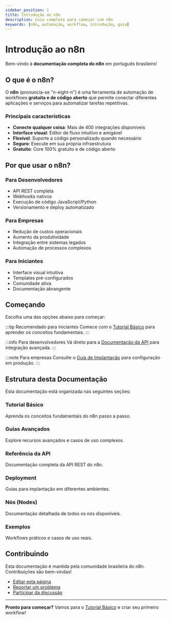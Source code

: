 ```yaml
---
sidebar_position: 1
title: Introdução ao n8n
description: Guia completo para começar com n8n
keywords: [n8n, automação, workflow, introdução, guia]
---
```


# <IonicIcon name="rocket-outline" size={32} /> Introdução ao n8n

Bem-vindo à **documentação completa do n8n** em português brasileiro! 

## <IonicIcon name="help-circle-outline" size={24} /> O que é o n8n?

O **n8n** (pronuncia-se "n-eight-n") é uma ferramenta de automação de workflows **gratuita e de código aberto** que permite conectar diferentes aplicações e serviços para automatizar tarefas repetitivas.

### <IonicIcon name="star-outline" size={20} /> Principais características

- <IonicIcon name="link-outline" size={16} /> **Conecte qualquer coisa**: Mais de 400 integrações disponíveis
- <IonicIcon name="eye-outline" size={16} /> **Interface visual**: Editor de fluxo intuitivo e amigável
- <IonicIcon name="code-outline" size={16} /> **Flexível**: Suporte a código personalizado quando necessário
- <IonicIcon name="shield-checkmark-outline" size={16} /> **Seguro**: Execute em sua própria infraestrutura
- <IonicIcon name="gift-outline" size={16} /> **Gratuito**: Core 100% gratuito e de código aberto

## <IonicIcon name="thumbs-up-outline" size={24} /> Por que usar o n8n?

### <IonicIcon name="code-slash-outline" size={20} /> Para Desenvolvedores
- <IonicIcon name="terminal-outline" size={16} color="#6b7280" /> API REST completa
- <IonicIcon name="wifi-outline" size={16} color="#6b7280" /> Webhooks nativos
- <IonicIcon name="logo-javascript" size={16} color="#6b7280" /> Execução de código JavaScript/Python
- <IonicIcon name="git-branch-outline" size={16} color="#6b7280" /> Versionamento e deploy automatizado

### <IonicIcon name="business-outline" size={20} color="#10b981" /> Para Empresas
- <IonicIcon name="trending-down-outline" size={16} color="#6b7280" /> Redução de custos operacionais
- <IonicIcon name="trending-up-outline" size={16} color="#6b7280" /> Aumento da produtividade
- <IonicIcon name="layers-outline" size={16} color="#6b7280" /> Integração entre sistemas legados
- <IonicIcon name="cog-outline" size={16} color="#6b7280" /> Automação de processos complexos

### <IonicIcon name="school-outline" size={20} color="#10b981" /> Para Iniciantes
- <IonicIcon name="hand-left-outline" size={16} color="#6b7280" /> Interface visual intuitiva
- <IonicIcon name="document-text-outline" size={16} color="#6b7280" /> Templates pré-configurados
- <IonicIcon name="people-outline" size={16} color="#6b7280" /> Comunidade ativa
- <IonicIcon name="library-outline" size={16} color="#6b7280" /> Documentação abrangente

## <IonicIcon name="play-outline" size={24} color="#ea4b71" /> Começando

Escolha uma das opções abaixo para começar:

:::tip <IonicIcon name="bulb-outline" size={18} color="#10b981" /> Recomendado para iniciantes
Comece com o [Tutorial Básico](./tutorial-basico/instalacao) para aprender os conceitos fundamentais.
:::

:::info <IonicIcon name="code-outline" size={18} color="#0ea5e9" /> Para desenvolvedores
Vá direto para a [Documentação da API](./api/introducao) para integração avançada.
:::

:::note <IonicIcon name="business-outline" size={18} color="#6366f1" /> Para empresas
Consulte o [Guia de Implantação](./deployment/introducao) para configuração em produção.
:::

## <IonicIcon name="map-outline" size={24} color="#ea4b71" /> Estrutura desta Documentação

Esta documentação está organizada nas seguintes seções:

### <IonicIcon name="school-outline" size={20} color="#10b981" /> Tutorial Básico
Aprenda os conceitos fundamentais do n8n passo a passo.

### <IonicIcon name="trending-up-outline" size={20} color="#10b981" /> Guias Avançados
Explore recursos avançados e casos de uso complexos.

### <IonicIcon name="terminal-outline" size={20} color="#10b981" /> Referência da API
Documentação completa da API REST do n8n.

### <IonicIcon name="server-outline" size={20} color="#10b981" /> Deployment
Guias para implantação em diferentes ambientes.

### <IonicIcon name="extension-puzzle-outline" size={20} color="#10b981" /> Nós (Nodes)
Documentação detalhada de todos os nós disponíveis.

### <IonicIcon name="document-text-outline" size={20} color="#10b981" /> Exemplos
Workflows práticos e casos de uso reais.

## <IonicIcon name="heart-outline" size={24} color="#ea4b71" /> Contribuindo

Esta documentação é mantida pela comunidade brasileira do n8n. Contribuições são bem-vindas!

- <IonicIcon name="create-outline" size={16} color="#6b7280" /> [Editar esta página](https://github.com/seu-repo/edit/main/docs/intro.md)
- <IonicIcon name="bug-outline" size={16} color="#6b7280" /> [Reportar um problema](https://github.com/seu-repo/issues)
- <IonicIcon name="chatbubbles-outline" size={16} color="#6b7280" /> [Participar da discussão](https://discord.gg/n8n)

---

**Pronto para começar?** Vamos para o [Tutorial Básico](./tutorial-basico/instalacao) e criar seu primeiro workflow! 